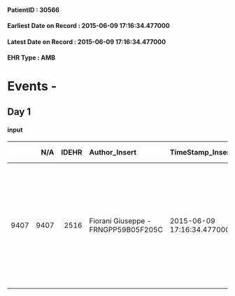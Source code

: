 
#### PatientID : 30566
#### Earliest Date on Record : 2015-06-09 17:16:34.477000
#### Latest Date on Record : 2015-06-09 17:16:34.477000
#### EHR Type : AMB

# Events - 

## Day 1

#### input
|      |    N/A |   IDEHR | Author_Insert                       | TimeStamp_Insert           | EHRType   |   PatientID |   IDDigitalSignDocument | persone_vicine   |   Unnamed: 0_x.1 |   IDANAMNESI_SOCIALE | Patient   | FamigliaAltro   | Paziente_T   | FamigliaAltro_T   |   Non_Rilevabile_x.1 | Note_Non_Rilevabile_x.1   | opt_Problemi   | Note_I                                                                                                                                                                                                           | chk_contr_sintomi   | chk_competenza                                 | opt_paziente_a   | opt_famiglia_a   | opt_adeguatezza   | opt_paziente_solo   | opt_presente_assente   | Presenza_minori   | Caregiver_principale                                                                        | opt_capacita         | opt_necessario   | opt_presente   | opt_risorse_ec   | opt_paziente_psi   | opt_Ins_vol   | opt_paziente_ad   | opt_caregiver_ad   | opt_esenzione   | opt_inv_civile   |   ds_codice_es | Needs               | Domestic partnership   | Fragility                    | opt_disponibilita_f   | opt_indennita_acc   | opt_legge   | opt_famiglia_psi   | opt_disponibilit_paz   |
|-----:|-------:|--------:|:------------------------------------|:---------------------------|:----------|------------:|------------------------:|:-----------------|-----------------:|---------------------:|:----------|:----------------|:-------------|:------------------|---------------------:|:--------------------------|:---------------|:-----------------------------------------------------------------------------------------------------------------------------------------------------------------------------------------------------------------|:--------------------|:-----------------------------------------------|:-----------------|:-----------------|:------------------|:--------------------|:-----------------------|:------------------|:--------------------------------------------------------------------------------------------|:---------------------|:-----------------|:---------------|:-----------------|:-------------------|:--------------|:------------------|:-------------------|:----------------|:-----------------|---------------:|:--------------------|:-----------------------|:-----------------------------|:----------------------|:--------------------|:------------|:-------------------|:-----------------------|
| 9407 |   9407 |    2516 | Fiorani Giuseppe - FRNGPP59B05F205C | 2015-06-09 17:16:34.477000 | AMB       |       30566 |                   84508 | N/A              |             1071 |                  687 | No#0      | Si#1            | No#0         | Si#1              |                    0 | NR                        | No#0           | Pz con scarsa cognizione di patologia oncologica,dovuta alle note difficolt√† vascolari cerebrali.La figlia √® informata della diagnosi e della prognosi ed √® congruente ad un percorso di sole cure palliative | controllo sintomi#0 | competenza/capacit√† assistenziale caregiver#0 | Indefinite#2     | Congruenti#1     | Da valutare#2     | No#0                | Presente#1             | No#0              | La moglie per la gestione dell'assistenza e la figlia Manuela per i rapporti con i sanitari | Non incrementabile#2 | No#0             | No#0           | Adeguate#1       | No#0               | No#0          | Totale#2          | Totale#2           | Si#1            | No#0             |             48 | Clinici#0;Sociali#1 | Coniuge/Convivente#0   | sovraccarico assistenziale#4 | No#0                  | No#0                | No#0        | No#0               | No#0                   |


